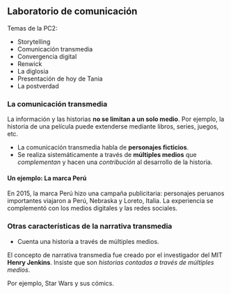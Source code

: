 ## Laboratorio de comunicación

Temas de la PC2:

- Storytelling
- Comunicación transmedia
- Convergencia digital
- Renwick
- La diglosia
- Presentación de hoy de Tania
- La postverdad

### La comunicación transmedia

La información y las historias **no se limitan a un solo medio**. Por ejemplo, la historia de una película puede extenderse mediante libros, series, juegos, etc.

- La comunicación transmedia habla de **personajes ficticios**.
- Se realiza sistemáticamente a través de **múltiples medios** que *complementan* y hacen una *contribución* al desarrollo de la historia.

#### Un ejemplo: La marca Perú

En 2015, la marca Perú hizo una campaña publicitaria: personajes peruanos importantes viajaron a Perú, Nebraska y Loreto, Italia. La experiencia se complementó con los medios digitales y las redes sociales.

### Otras características de la narrativa transmedia

- Cuenta una historia a través de múltiples medios.

El concepto de narrativa transmedia fue creado por el investigador del MIT **Henry Jenkins**. Insiste que son *historias contadas a través de múltiples medios*.

Por ejemplo, Star Wars y sus cómics.